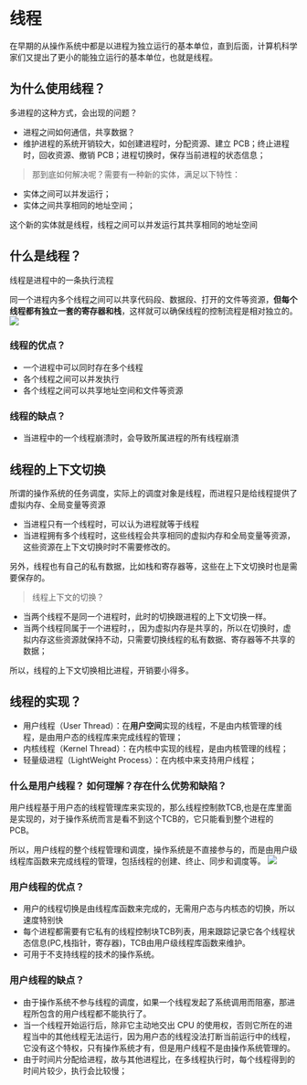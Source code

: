 # 线程
在早期的从操作系统中都是以进程为独立运行的基本单位，直到后面，计算机科学家们又提出了更小的能独立运行的基本单位，也就是线程。

## 为什么使用线程？
多进程的这种方式，会出现的问题？
- 进程之间如何通信，共享数据？
- 维护进程的系统开销较大，如创建进程时，分配资源、建立 PCB；终止进程时，回收资源、撤销 PCB；进程切换时，保存当前进程的状态信息；

> 那到底如何解决呢？需要有一种新的实体，满足以下特性：
- 实体之间可以并发运行；
- 实体之间共享相同的地址空间；

这个新的实体就是线程，线程之间可以并发运行其共享相同的地址空间


## 什么是线程？
线程是进程中的一条执行流程

同一个进程内多个线程之间可以共享代码段、数据段、打开的文件等资源，**但每个线程都有独立一套的寄存器和栈**，这样就可以确保线程的控制流程是相对独立的。
![](https://files.mdnice.com/user/8332/e2baea7a-3a63-47a5-a193-faba06cd9f7d.png)

### 线程的优点？
- 一个进程中可以同时存在多个线程
- 各个线程之间可以并发执行
- 各个线程之间可以共享地址空间和文件等资源

### 线程的缺点？
- 当进程中的一个线程崩溃时，会导致所属进程的所有线程崩溃

## 线程的上下文切换
所谓的操作系统的任务调度，实际上的调度对象是线程，而进程只是给线程提供了虚拟内存、全局变量等资源
- 当进程只有一个线程时，可以认为进程就等于线程
- 当进程拥有多个线程时，这些线程会共享相同的虚拟内存和全局变量等资源，这些资源在上下文切换时时不需要修改的。

另外，线程也有自己的私有数据，比如栈和寄存器等，这些在上下文切换时也是需要保存的。
> 线程上下文的切换？
- 当两个线程不是同一个进程时，此时的切换跟进程的上下文切换一样。
- 当两个线程同属于一个进程时，，因为虚拟内存是共享的，所以在切换时，虚拟内存这些资源就保持不动，只需要切换线程的私有数据、寄存器等不共享的数据；

所以，线程的上下文切换相比进程，开销要小得多。

## 线程的实现？
- 用户线程（User Thread）：在**用户空间**实现的线程，不是由内核管理的线程，是由用户态的线程库来完成线程的管理；
- 内核线程（Kernel Thread）：在内核中实现的线程，是由内核管理的线程；
- 轻量级进程（LightWeight Process）：在内核中来支持用户线程；

### 什么是用户线程？ 如何理解？存在什么优势和缺陷？
用户线程基于用户态的线程管理库来实现的，那么线程控制款TCB,也是在库里面是实现的，对于操作系统而言是看不到这个TCB的，它只能看到整个进程的PCB。

所以，用户线程的整个线程管理和调度，操作系统是不直接参与的，而是由用户级线程库函数来完成线程的管理，包括线程的创建、终止、同步和调度等。
![](https://files.mdnice.com/user/8332/67b84b64-9f69-451d-b4c7-b350c266624e.png)

### 用户线程的优点？
- 用户的线程切换是由线程库函数来完成的，无需用户态与内核态的切换，所以速度特别快
- 每个进程都需要有它私有的线程控制块TCB列表，用来跟踪记录它各个线程状态信息(PC,栈指针，寄存器)，TCB由用户级线程库函数来维护。
- 可用于不支持线程的技术的操作系统。
### 用户线程的缺点？
- 由于操作系统不参与线程的调度，如果一个线程发起了系统调用而阻塞，那进程所包含的用户线程都不能执行了。
- 当一个线程开始运行后，除非它主动地交出 CPU 的使用权，否则它所在的进程当中的其他线程无法运行，因为用户态的线程没法打断当前运行中的线程，它没有这个特权，只有操作系统才有，但是用户线程不是由操作系统管理的。
- 由于时间片分配给进程，故与其他进程比，在多线程执行时，每个线程得到的时间片较少，执行会比较慢；


